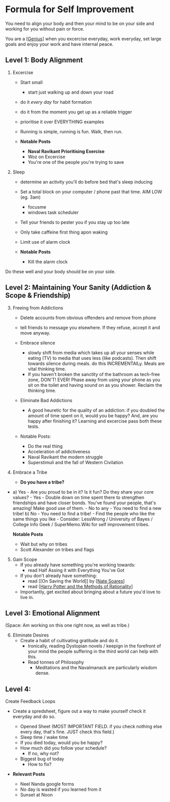 # Formula for Self Improvement

You need to align your body and then your mind to be on your side and working for you without pain or force.

You are a [[Genius]] when you excercise everyday, work everyday, set large goals and enjoy your work and have internal peace.

## Level 1: Body Alignment

1. Excercise
    - Start small
      - start just walking up and down your road
    - do it *every day* for habit formation
    - do it from the moment you get up as a reliable trigger
    - prioritise it over EVERYTHING examples
    - Running is simple, running is fun. Walk, then run.

    - **Notable Posts**
      - **Naval Ravikant Prioritising Exercise**
      - Woz on Excercise
      - You're one of the people you're trying to save

2. Sleep
   - determine an activity you'll do before bed that's sleep inducing
   - Set a total block on your computer / phone past that time. AIM LOW (eg. 3am) 
     - focusme
     - windows task scheduler
   - Tell your friends to pester you if you stay up too late
    - Only take caffeine first thing apon waking
   - Limit use of alarm clock

    - **Notable Posts**
      - Kill the alarm clock
        

Do these well and your body should be on your side. 

## Level 2: Maintaining Your Sanity (Addiction & Scope & Friendship)

3. Freeing from Addictions
    - Delete accounts from obvious offenders and remove from phone
    - tell friends to message you elsewhere. If they refuse, accept it and move anyway.
    - Embrace silence
      - slowly shift from media which takes up all your senses while eating (TV) to media that uses less (like podcasts). Then shift towards silence during meals. do this INCREMENTAlLy. Meals are vital thinking time.
      - If you haven't broken the sanctity of the bathroom as tech-free zone, DON'T! EVER! Phase away from using your phone as you sit on the toilet and having sound on as you shower. Reclaim the thinking time.
    - Eliminate Bad Addictions
      - A good heuretic for the quality of an addiction: if you doubled the amount of time spent on it, would you be happy? And, are you happy after finishing it? Learning and excercise pass both these tests. 
  
    - Notable Posts:
      - Do the real thing
      - Acceleration of addictiveness
      - Naval Ravikant the modern struggle
      - Superstimuli and the fall of Western Civilation

4. Embrace a Tribe
   
    - **Do you have a tribe?**
- 
    a) Yes
        - Are you proud to be in it? Is it fun? Do they share your core values?
        - Yes
            - Double down on time spent there to strengthen friendships and have closer bonds. You've found your people, that's amazing! Make good use of them.
        - No to any 
            - You need to find a new tribe!
    b)  No
        - You need to find a tribe!
        - Find the people who like the same things you like
        - Consider: LessWrong / University of Bayes / College Info Geek /  SuperMemo.Wiki for self improvement tribes.



    **Notable Posts**
    - Wait but why on tribes
    - Scott Alexander on tribes and flags
   

5. Gain Scope
    - If you already have something you're working towards:
      -  read Half Assing it with Everything You've Got
   - If you don't already have something:
     - read [[On Saving the World]] by [[Nate Soares]]
     - read [[Harry Potter and the Methods of Rationality]]
   - Importantly, get excited about bringing about a future you'd love to live in. 

## Level 3: Emotional Alignment

(Space: Am working on this one right now, as well as tribe.)

6. Eliminate Desires
   - Create a habit of cultivating gratitude and do it.
     - Ironically, reading Dystopian novels / keepign in the forefront of your mind the people suffering in the third world can help with this. 
     - Read tonnes of Philosophy
       - Meditations and the Navalmanack are particularly wisdom dense.



## Level 4:

Create Feedback Loops
- Create a spredsheet, figure out a way to make yourself check it everyday and do so.
  - Opened Sheet (MOST IMPORTANT FIELD. if you check nothing else every day, that's fine. JUST check this field.)
  - Sleep time / wake time
  - If you died today, would you be happy? 
  - How much did you follow your schedule?
    - If no, why not?
  - Biggest bug of today
    - How to fix?

- **Relevant Posts**
  - Neel Nanda google forms
  - No day is wasted if you learned from it
  - Sunset at Noon



  

    


 


[//begin]: # "Autogenerated link references for markdown compatibility"
[Genius]: Genius "Genius"
[Nate Soares]: nate-soares "Nate Soares"
[Harry Potter and the Methods of Rationality]: harry-potter-and-the-methods-of-rationality "Harry Potter and the Methods of Rationality"
[//end]: # "Autogenerated link references"